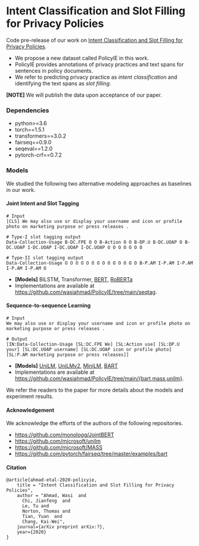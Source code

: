 # Intent Classification and Slot Filling for Privacy Policies

Code pre-release of our work on [Intent Classification and Slot Filling for Privacy Policies](). 

- We propose a new dataset called PolicyIE in this work. 
- PolicyIE provides annotations of privacy practices and text spans for sentences in policy documents. 
- We refer to predicting privacy practice as *intent classification* and identifying the text spans as *slot filling*. 

**[NOTE]** We will publish the data upon acceptance of our paper.


### Dependencies
- python>=3.6
- torch==1.5.1
- transformers==3.0.2
- fairseq==0.9.0
- seqeval==1.2.0
- pytorch-crf==0.7.2


### Models

We studied the following two alternative modeling approaches as baselines in our work. 


#### Joint Intent and Slot Tagging

```
# Input
[CLS] We may also use or display your username and icon or profile photo on marketing purpose or press releases .

# Type-I slot tagging output
Data-Collection-Usage B-DC.FPE O O B-Action O O B-DP.U B-DC.UOAP O B-DC.UOAP I-DC.UOAP I-DC.UOAP I-DC.UOAP O O O O O O O

# Type-II slot tagging output
Data-Collection-Usage O O O O O O O O O O O O O O B-P.AM I-P.AM I-P.AM I-P.AM I-P.AM O
```

- **[Models]** BiLSTM, Transformer, [BERT](https://arxiv.org/abs/1810.04805), [RoBERTa](https://arxiv.org/abs/1907.11692)
- Implementations are available at https://github.com/wasiahmad/PolicyIE/tree/main/seqtag.



#### Sequence-to-sequence Learning

```
# Input
We may also use or display your username and icon or profile photo on marketing purpose or press releases .

# Output
[IN:Data-Collection-Usage [SL:DC.FPE We] [SL:Action use] [SL:DP.U your] [SL:DC.UOAP username] [SL:DC.UOAP icon or profile photo] [SL:P.AM marketing purpose or press releases]]
```

- **[Models]** [UniLM](https://arxiv.org/pdf/1905.03197.pdf), [UniLMv2](https://arxiv.org/pdf/2002.12804.pdf), [MiniLM](https://arxiv.org/pdf/2002.10957.pdf), [BART](https://arxiv.org/pdf/1910.13461.pdf)
- Implementations are available at https://github.com/wasiahmad/PolicyIE/tree/main/{bart,mass,unilm}.

We refer the readers to the paper for more details about the models and experiment results.


#### Acknowledgement

We acknowledge the efforts of the authors of the following repositories.

- https://github.com/monologg/JointBERT
- https://github.com/microsoft/unilm
- https://github.com/microsoft/MASS
- https://github.com/pytorch/fairseq/tree/master/examples/bart


#### Citation

```
@article{ahmad-etal-2020-policyie,
    title = "Intent Classification and Slot Filling for Privacy Policies",
    author = "Ahmad, Wasi  and
      Chi, Jianfeng  and
      Le, Tu and
      Norton, Thomas and
      Tian, Yuan  and
      Chang, Kai-Wei",
    journal={arXiv preprint arXiv:?},
    year={2020}
}
```
